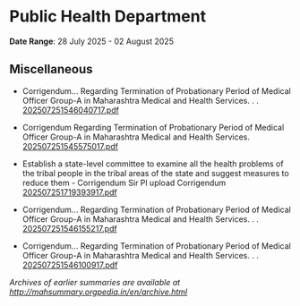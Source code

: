# Public Health Department

**Date Range**: 28 July 2025 - 02 August 2025


## Miscellaneous
- Corrigendum... Regarding Termination of Probationary Period of Medical Officer Group-A in Maharashtra Medical and Health Services. . .\
  [202507251546040717.pdf](https://gr.maharashtra.gov.in/Site/Upload/Government%20Resolutions/English/202507251546040717.pdf)

- Corrigendum Regarding Termination of Probationary Period of Medical Officer Group-A in Maharashtra Medical and Health Services.\
  [202507251545575017.pdf](https://gr.maharashtra.gov.in/Site/Upload/Government%20Resolutions/English/202507251545575017.pdf)

- Establish a state-level committee to examine all the health problems of the tribal people in the tribal areas of the state and suggest measures to reduce them - Corrigendum  Sir Pl upload Corrigendum\
  [202507251719393917.pdf](https://gr.maharashtra.gov.in/Site/Upload/Government%20Resolutions/English/202507251719393917.pdf)

- Corrigendum... Regarding Termination of Probationary Period of Medical Officer Group-A in Maharashtra Medical and Health Services. . .\
  [202507251546155217.pdf](https://gr.maharashtra.gov.in/Site/Upload/Government%20Resolutions/English/202507251546155217.pdf)

- Corrigendum... Regarding Termination of Probationary Period of Medical Officer Group-A in Maharashtra Medical and Health Services. . .\
  [202507251546100917.pdf](https://gr.maharashtra.gov.in/Site/Upload/Government%20Resolutions/English/202507251546100917.pdf)


*Archives of earlier summaries are available at http://mahsummary.orgpedia.in/en/archive.html*